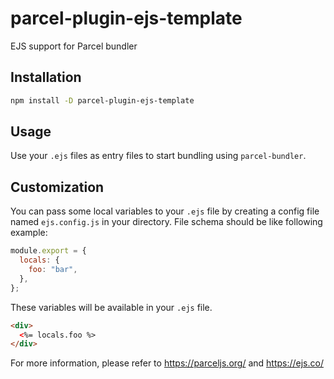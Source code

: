 # parcel-plugin-ejs-template

EJS support for Parcel bundler

## Installation

```bash
npm install -D parcel-plugin-ejs-template
```

## Usage

Use your `.ejs` files as entry files to start bundling using `parcel-bundler`.

## Customization

You can pass some local variables to your `.ejs` file by creating a config file named `ejs.config.js` in your directory. File schema should be like following example:

```js
module.export = {
  locals: {
    foo: "bar",
  },
};
```

These variables will be available in your `.ejs` file.

```html
<div>
  <%= locals.foo %>
</div>
```

For more information, please refer to https://parceljs.org/ and https://ejs.co/

